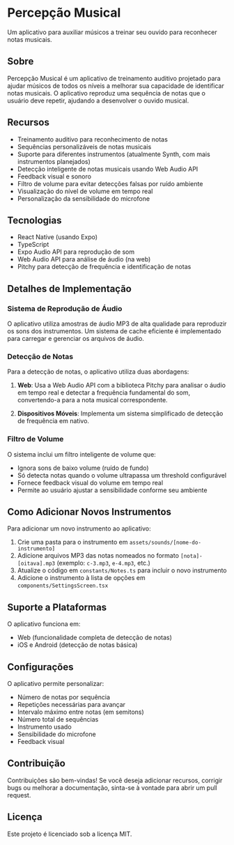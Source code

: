 # Percepção Musical

Um aplicativo para auxiliar músicos a treinar seu ouvido para reconhecer notas musicais.

## Sobre

Percepção Musical é um aplicativo de treinamento auditivo projetado para ajudar músicos de todos os níveis a melhorar sua capacidade de identificar notas musicais. O aplicativo reproduz uma sequência de notas que o usuário deve repetir, ajudando a desenvolver o ouvido musical.

## Recursos

* Treinamento auditivo para reconhecimento de notas
* Sequências personalizáveis de notas musicais
* Suporte para diferentes instrumentos (atualmente Synth, com mais instrumentos planejados)
* Detecção inteligente de notas musicais usando Web Audio API
* Feedback visual e sonoro
* Filtro de volume para evitar detecções falsas por ruído ambiente
* Visualização do nível de volume em tempo real
* Personalização da sensibilidade do microfone

## Tecnologias

* React Native (usando Expo)
* TypeScript
* Expo Audio API para reprodução de som
* Web Audio API para análise de áudio (na web)
* Pitchy para detecção de frequência e identificação de notas

## Detalhes de Implementação

### Sistema de Reprodução de Áudio

O aplicativo utiliza amostras de áudio MP3 de alta qualidade para reproduzir os sons dos instrumentos. Um sistema de cache eficiente é implementado para carregar e gerenciar os arquivos de áudio.

### Detecção de Notas

Para a detecção de notas, o aplicativo utiliza duas abordagens:

1. **Web**: Usa a Web Audio API com a biblioteca Pitchy para analisar o áudio em tempo real e detectar a frequência fundamental do som, convertendo-a para a nota musical correspondente.

2. **Dispositivos Móveis**: Implementa um sistema simplificado de detecção de frequência em nativo.

### Filtro de Volume

O sistema inclui um filtro inteligente de volume que:
- Ignora sons de baixo volume (ruído de fundo)
- Só detecta notas quando o volume ultrapassa um threshold configurável
- Fornece feedback visual do volume em tempo real
- Permite ao usuário ajustar a sensibilidade conforme seu ambiente

## Como Adicionar Novos Instrumentos

Para adicionar um novo instrumento ao aplicativo:

1. Crie uma pasta para o instrumento em `assets/sounds/[nome-do-instrumento]`
2. Adicione arquivos MP3 das notas nomeados no formato `[nota]-[oitava].mp3` (exemplo: `c-3.mp3`, `e-4.mp3`, etc.)
3. Atualize o código em `constants/Notes.ts` para incluir o novo instrumento
4. Adicione o instrumento à lista de opções em `components/SettingsScreen.tsx`

## Suporte a Plataformas

O aplicativo funciona em:
- Web (funcionalidade completa de detecção de notas)
- iOS e Android (detecção de notas básica)

## Configurações

O aplicativo permite personalizar:
- Número de notas por sequência
- Repetições necessárias para avançar
- Intervalo máximo entre notas (em semitons)
- Número total de sequências
- Instrumento usado
- Sensibilidade do microfone
- Feedback visual

## Contribuição

Contribuições são bem-vindas! Se você deseja adicionar recursos, corrigir bugs ou melhorar a documentação, sinta-se à vontade para abrir um pull request.

## Licença

Este projeto é licenciado sob a licença MIT.
